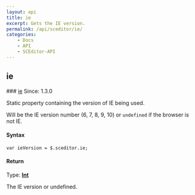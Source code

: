 ```yaml
---
layout: api
title: ie
excerpt: Gets the IE version.
permalink: /api/sceditor/ie/
categories:
    - Docs
    - API
    - SCEditor-API
---
```

## ie

<article class="api method" markdown="1">
### <a id="ie" href="#ie">ie</a> <span class="since">Since: 1.3.0</span>

Static property containing the version of IE being used.

Will be the IE version number (6, 7, 8, 9, 10) or `undefined` if the browser is not IE.


#### Syntax

	var ieVersion = $.sceditor.ie;


#### Return

Type: **[Int](/api/types/#int)**

The IE version or undefined.
</article>
